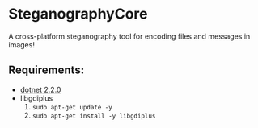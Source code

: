 # SteganographyCore
A cross-platform steganography tool for encoding files and messages in images!

## Requirements:
* [dotnet 2.2.0](https://dotnet.microsoft.com/download/dotnet-core/2.2)
* libgdiplus
  1. `sudo apt-get update -y`
  2. `sudo apt-get install -y libgdiplus`
